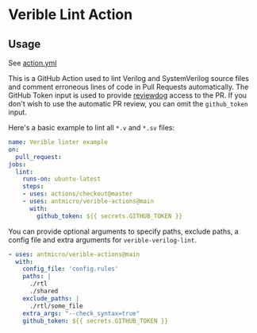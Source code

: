 Verible Lint Action
===================

Usage
-----

See [action.yml](action.yml)

This is a GitHub Action used to lint Verilog and SystemVerilog source files
and comment erroneous lines of code in Pull Requests automatically.
The GitHub Token input is used to provide
[reviewdog](https://github.com/reviewdog/reviewdog)
access to the PR.
If you don't wish to use the automatic PR review,
you can omit the ``github_token`` input.

Here's a basic example to lint all ``*.v`` and ``*.sv`` files:
```yaml
name: Verible linter example
on:
  pull_request:
jobs:
  lint:
    runs-on: ubuntu-latest
    steps:
    - uses: actions/checkout@master
    - uses: antmicro/verible-actions@main
      with:
        github_token: ${{ secrets.GITHUB_TOKEN }}
```

You can provide optional arguments to specify paths, exclude paths,
a config file and extra arguments for ``verible-verilog-lint``.

```yaml
- uses: antmicro/verible-actions@main
  with:
    config_file: 'config.rules'
    paths: |
      ./rtl
      ./shared
    exclude_paths: |
      ./rtl/some_file
    extra_args: "--check_syntax=true"
    github_token: ${{ secrets.GITHUB_TOKEN }}
```
